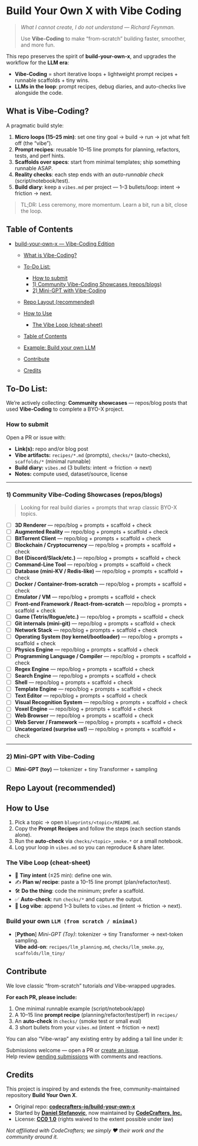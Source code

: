 # Build Your Own X with Vibe Coding

> *What I cannot create, I do not understand — Richard Feynman.* 
>  
> Use **Vibe-Coding** to make “from-scratch” building faster, smoother, and more fun.

This repo preserves the spirit of **build-your-own-x**, and upgrades the workflow for the **LLM era**:
- **Vibe-Coding** = short iterative loops + lightweight prompt recipes + runnable scaffolds + tiny wins.
- **LLMs in the loop**: prompt recipes, debug diaries, and auto-checks live alongside the code.

## What is Vibe-Coding?
A pragmatic build style:
1. **Micro loops (15–25 min)**: set one tiny goal → build → run → jot what felt off (the “vibe”).  
2. **Prompt recipes**: reusable 10–15 line prompts for planning, refactors, tests, and perf hints.  
3. **Scaffolds over specs**: start from minimal templates; ship something runnable ASAP.  
4. **Reality checks**: each step ends with an *auto-runnable check* (script/notebook/test).  
5. **Build diary**: keep a `vibes.md` per project — 1–3 bullets/loop: intent → friction → next.

> TL;DR: Less ceremony, more momentum. Learn a bit, run a bit, close the loop.

## Table of Contents
- [build-your-own-x — Vibe-Coding Edition](#build-your-own-x--vibe-coding-edition)
  - [What is Vibe-Coding?](#what-is-vibe-coding)
  - [To-Do List:](#to-d-list)
    - [How to submit](#how-to-submit)
    - [1) Community Vibe-Coding Showcases (repos/blogs)](#1-community-vibe-coding-showcases-reposblogs)
    - [2) Mini-GPT with Vibe-Coding](#2-mini-gpt-with-vibe-coding)
  - [Repo Layout (recommended)](#repo-layout-recommended)
  - [How to Use](#how-to-use)
    - [The Vibe Loop (cheat-sheet)](#the-vibe-loop-cheat-sheet)
  - [Table of Contents](#table-of-contents)
  - [Example: Build your own LLM](#build-your-own-llm--agentic-system)

  - [Contribute](#contribute)
  - [Credits](#credits)

## To-Do List: 

We’re actively collecting:
**Community showcases** — repos/blog posts that used **Vibe-Coding** to complete a BYO-X project.  

### How to submit
Open a PR or issue with:
- **Link(s):** repo and/or blog post
- **Vibe artifacts:** `recipes/*.md` (prompts), `checks/*` (auto-checks), `scaffolds/*` (minimal runnable)
- **Build diary:** `vibes.md` (3 bullets: intent → friction → next)
- **Notes:** compute used, dataset/source, license

---

### 1) Community Vibe-Coding Showcases (repos/blogs)

> Looking for real build diaries + prompts that wrap classic BYO-X topics.

- [ ] **3D Renderer** — repo/blog + prompts + scaffold + check  
- [ ] **Augmented Reality** — repo/blog + prompts + scaffold + check  
- [ ] **BitTorrent Client** — repo/blog + prompts + scaffold + check  
- [ ] **Blockchain / Cryptocurrency** — repo/blog + prompts + scaffold + check  
- [ ] **Bot (Discord/Slack/etc.)** — repo/blog + prompts + scaffold + check  
- [ ] **Command-Line Tool** — repo/blog + prompts + scaffold + check  
- [ ] **Database (mini-KV / Redis-like)** — repo/blog + prompts + scaffold + check  
- [ ] **Docker / Container-from-scratch** — repo/blog + prompts + scaffold + check  
- [ ] **Emulator / VM** — repo/blog + prompts + scaffold + check  
- [ ] **Front-end Framework / React-from-scratch** — repo/blog + prompts + scaffold + check  
- [ ] **Game (Tetris/Rogue/etc.)** — repo/blog + prompts + scaffold + check  
- [ ] **Git internals (mini-git)** — repo/blog + prompts + scaffold + check  
- [ ] **Network Stack** — repo/blog + prompts + scaffold + check  
- [ ] **Operating System (toy kernel/bootloader)** — repo/blog + prompts + scaffold + check  
- [ ] **Physics Engine** — repo/blog + prompts + scaffold + check  
- [ ] **Programming Language / Compiler** — repo/blog + prompts + scaffold + check  
- [ ] **Regex Engine** — repo/blog + prompts + scaffold + check  
- [ ] **Search Engine** — repo/blog + prompts + scaffold + check  
- [ ] **Shell** — repo/blog + prompts + scaffold + check  
- [ ] **Template Engine** — repo/blog + prompts + scaffold + check  
- [ ] **Text Editor** — repo/blog + prompts + scaffold + check  
- [ ] **Visual Recognition System** — repo/blog + prompts + scaffold + check  
- [ ] **Voxel Engine** — repo/blog + prompts + scaffold + check  
- [ ] **Web Browser** — repo/blog + prompts + scaffold + check  
- [ ] **Web Server / Framework** — repo/blog + prompts + scaffold + check  
- [ ] **Uncategorized (surprise us!)** — repo/blog + prompts + scaffold + check

---

### 2) Mini-GPT with Vibe-Coding 

- [ ] **Mini-GPT (toy)** — tokenizer + tiny Transformer + sampling  


## Repo Layout (recommended)


## How to Use
1. Pick a topic → open `blueprints/<topic>/README.md`.  
2. Copy the **Prompt Recipes** and follow the steps (each section stands alone).  
3. Run the **auto-check** via `checks/<topic>_smoke.*` or a small notebook.  
4. Log your loop in `vibes.md` so you can reproduce & share later.

### The Vibe Loop (cheat-sheet)
- 🎯 **Tiny intent** (≤25 min): define one win.  
- ✍️ **Plan w/ recipe**: paste a 10–15 line prompt (plan/refactor/test).  
- 🛠️ **Do the thing**: code the minimum; prefer a scaffold.  
- ✅ **Auto-check**: run `checks/*` and capture the output.  
- 📝 **Log vibe**: append 1–3 bullets to `vibes.md` (intent → friction → next).

### Build your own `LLM (from scratch / minimal)`
* [**Python**] _Mini-GPT (Toy)_: tokenizer → tiny Transformer → next-token sampling.  
  **Vibe add-on**: `recipes/llm_planning.md`, `checks/llm_smoke.py`, `scaffolds/llm_tiny/`



## Contribute

We love classic “from-scratch” tutorials *and* Vibe-wrapped upgrades.

**For each PR, please include:**
1) One minimal runnable example (script/notebook/app)  
2) A 10–15 line **prompt recipe** (planning/refactor/test/perf) in `recipes/`  
3) An **auto-check** in `checks/` (smoke test or small eval)  
4) 3 short bullets from your `vibes.md` (intent → friction → next)

You can also “Vibe-wrap” any existing entry by adding a tail line under it:


Submissions welcome — open a PR or [create an issue](https://github.com/codecrafters-io/build-your-own-x/issues/new).  
Help review [pending submissions](https://github.com/codecrafters-io/build-your-own-x/issues) with comments and reactions.

## Credits

This project is inspired by and extends the free, community-maintained repository **Build Your Own X**.

- Original repo: **[codecrafters-io/build-your-own-x](https://github.com/codecrafters-io/build-your-own-x)**
- Started by **[Daniel Stefanovic](https://github.com/danistefanovic)**, now maintained by **[CodeCrafters, Inc.](https://codecrafters.io)**
- License: **[CC0 1.0](https://creativecommons.org/publicdomain/zero/1.0/)** (rights waived to the extent possible under law)

*Not affiliated with CodeCrafters; we simply ❤️ their work and the community around it.*

